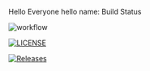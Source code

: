Hello Everyone
hello
name: Build Status

![workflow](https://github.com/Kaamini-22/Coursework/actions/workflows/main.yml/badge.svg)

[![LICENSE](https://img.shields.io/github/license/Kaamini-22/Coursework.svg?style=flat-square)](https://github.com/Kaamini-22/Coursework/blob/master/LICENSE)

[![Releases](https://img.shields.io/github/release/Kaamini-22/Coursework/all.svg?style=flat-square)](https://github.com/Kaamini-22/Coursework/releases)

